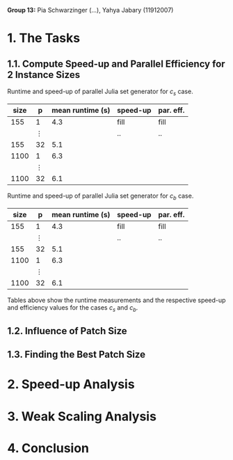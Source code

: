 <!-- $ pandoc --read=markdown --write=latex --output=report.pdf --pdf-engine=xelatex --variable geometry:margin=20mm --variable documentclass:extarticle --variable fontsize:11pt report.md -->

**Group 13:** Pia Schwarzinger (...), Yahya Jabary (11912007)

# 1. The Tasks

## 1.1. Compute Speed-up and Parallel Efficiency for 2 Instance Sizes

Runtime and speed-up of parallel Julia set generator for $c_s$ case.

| size | p        | mean runtime (s) | speed-up | par. eff. |
| ---- | -------- | ---------------- | -------- | --------- |
| 155  | 1        | 4.3              | fill     | fill      |
|      | $\vdots$ |                  | ..       | ..        |
| 155  | 32       | 5.1              |          |           |
| 1100 | 1        | 6.3              |          |           |
|      | $\vdots$ |                  |          |           |
| 1100 | 32       | 6.1              |          |           |

Runtime and speed-up of parallel Julia set generator for $c_b$ case.

| size | p        | mean runtime (s) | speed-up | par. eff. |
| ---- | -------- | ---------------- | -------- | --------- |
| 155  | 1        | 4.3              | fill     | fill      |
|      | $\vdots$ |                  | ..       | ..        |
| 155  | 32       | 5.1              |          |           |
| 1100 | 1        | 6.3              |          |           |
|      | $\vdots$ |                  |          |           |
| 1100 | 32       | 6.1              |          |           |

Tables above show the runtime measurements and the respective speed-up and efficiency values for the cases $c_s$ and $c_b$.

## 1.2. Influence of Patch Size

## 1.3. Finding the Best Patch Size

# 2. Speed-up Analysis

# 3. Weak Scaling Analysis

# 4. Conclusion
